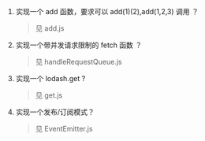 1. 实现一个 add 函数，要求可以 add(1)(2),add(1,2,3) 调用 ？

   > 见 add.js

2. 实现一个带并发请求限制的 fetch 函数 ？

   > 见 handleRequestQueue.js

3. 实现一个 lodash.get ?

   > 见 get.js

4. 实现一个发布/订阅模式？

   > 见 EventEmitter.js
